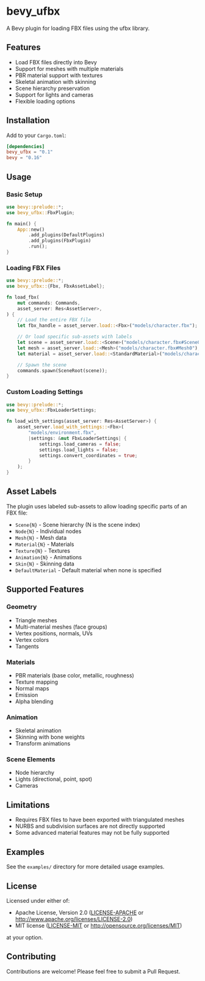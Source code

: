 # bevy_ufbx

A Bevy plugin for loading FBX files using the ufbx library.

## Features

- Load FBX files directly into Bevy
- Support for meshes with multiple materials
- PBR material support with textures
- Skeletal animation with skinning
- Scene hierarchy preservation
- Support for lights and cameras
- Flexible loading options

## Installation

Add to your `Cargo.toml`:

```toml
[dependencies]
bevy_ufbx = "0.1"
bevy = "0.16"
```

## Usage

### Basic Setup

```rust
use bevy::prelude::*;
use bevy_ufbx::FbxPlugin;

fn main() {
    App::new()
        .add_plugins(DefaultPlugins)
        .add_plugins(FbxPlugin)
        .run();
}
```

### Loading FBX Files

```rust
use bevy::prelude::*;
use bevy_ufbx::{Fbx, FbxAssetLabel};

fn load_fbx(
    mut commands: Commands,
    asset_server: Res<AssetServer>,
) {
    // Load the entire FBX file
    let fbx_handle = asset_server.load::<Fbx>("models/character.fbx");

    // Or load specific sub-assets with labels
    let scene = asset_server.load::<Scene>("models/character.fbx#Scene0");
    let mesh = asset_server.load::<Mesh>("models/character.fbx#Mesh0");
    let material = asset_server.load::<StandardMaterial>("models/character.fbx#Material0");

    // Spawn the scene
    commands.spawn(SceneRoot(scene));
}
```

### Custom Loading Settings

```rust
use bevy::prelude::*;
use bevy_ufbx::FbxLoaderSettings;

fn load_with_settings(asset_server: Res<AssetServer>) {
    asset_server.load_with_settings::<Fbx>(
        "models/environment.fbx",
        |settings: &mut FbxLoaderSettings| {
            settings.load_cameras = false;
            settings.load_lights = false;
            settings.convert_coordinates = true;
        }
    );
}
```

## Asset Labels

The plugin uses labeled sub-assets to allow loading specific parts of an FBX file:

- `Scene{N}` - Scene hierarchy (N is the scene index)
- `Node{N}` - Individual nodes
- `Mesh{N}` - Mesh data
- `Material{N}` - Materials
- `Texture{N}` - Textures
- `Animation{N}` - Animations
- `Skin{N}` - Skinning data
- `DefaultMaterial` - Default material when none is specified

## Supported Features

### Geometry
- Triangle meshes
- Multi-material meshes (face groups)
- Vertex positions, normals, UVs
- Vertex colors
- Tangents

### Materials
- PBR materials (base color, metallic, roughness)
- Texture mapping
- Normal maps
- Emission
- Alpha blending

### Animation
- Skeletal animation
- Skinning with bone weights
- Transform animations

### Scene Elements
- Node hierarchy
- Lights (directional, point, spot)
- Cameras

## Limitations

- Requires FBX files to have been exported with triangulated meshes
- NURBS and subdivision surfaces are not directly supported
- Some advanced material features may not be fully supported

## Examples

See the `examples/` directory for more detailed usage examples.

## License

Licensed under either of:

- Apache License, Version 2.0 ([LICENSE-APACHE](LICENSE-APACHE) or http://www.apache.org/licenses/LICENSE-2.0)
- MIT license ([LICENSE-MIT](LICENSE-MIT) or http://opensource.org/licenses/MIT)

at your option.

## Contributing

Contributions are welcome! Please feel free to submit a Pull Request.

